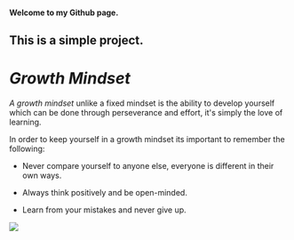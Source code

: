 #### Welcome to my Github page.
## This is a simple project. 

# _Growth Mindset_

_A growth mindset_ unlike a fixed mindset is the ability to develop yourself which can be done through perseverance and effort, it's simply the love of learning. 

In order to keep yourself in a growth mindset its important to remember the following:

* Never compare yourself to anyone else, everyone is different in their own ways. 

* Always think positively and be open-minded.

* Learn from your mistakes and never give up. 

![](https://www.nexus-education.com/wp-content/uploads/2019/06/continuum.png)
